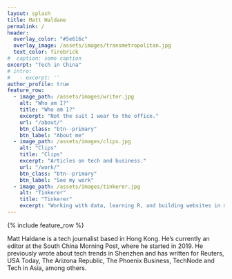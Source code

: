 ```yaml
---
layout: splash
title: Matt Haldane
permalink: /
header:
  overlay_color: "#5e616c"
  overlay_image: /assets/images/transmetropolitan.jpg
  text_color: firebrick
#  caption: some caption
excerpt: "Tech in China"
# intro: 
#   - excerpt: ''
author_profile: true
feature_row:
  - image_path: /assets/images/writer.jpg
    alt: "Who am I?"
    title: "Who am I?"
    excerpt: "Not the suit I wear to the office."
    url: "/about/"
    btn_class: "btn--primary"
    btn_label: "About me"
  - image_path: /assets/images/clips.jpg
    alt: "Clips"
    title: "Clips"
    excerpt: "Articles on tech and business."
    url: "/work/"
    btn_class: "btn--primary"
    btn_label: "See my work"
  - image_path: /assets/images/tinkerer.jpg
    alt: "Tinkerer"
    title: "Tinkerer"
    excerpt: "Working with data, learning R, and building websites in my spare time."
---
```


{% include feature_row %}

Matt Haldane is a tech journalist based in Hong Kong. He’s currently an editor at the South China Morning Post, where he started in 2019. He previously wrote about tech trends in Shenzhen and has written for Reuters, USA Today, The Arizona Republic, The Phoenix Business, TechNode and Tech in Asia, among others.